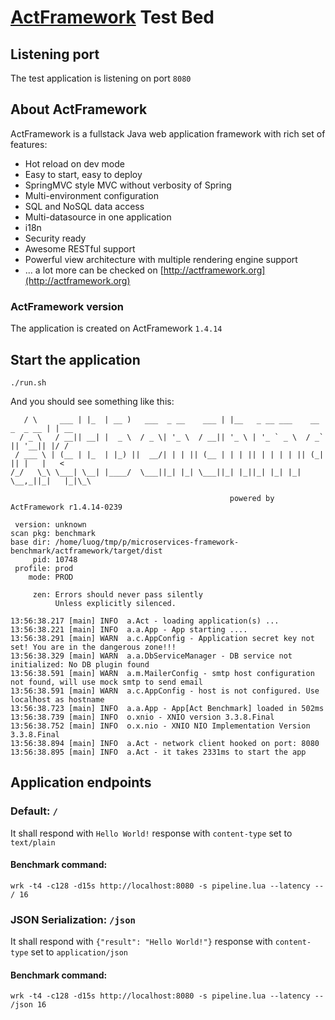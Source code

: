 # [ActFramework](http://actframework.org) Test Bed

## Listening port

The test application is listening on port `8080`

## About ActFramework

ActFramework is a fullstack Java web application framework with rich set of features:

* Hot reload on dev mode
* Easy to start, easy to deploy
* SpringMVC style MVC without verbosity of Spring
* Multi-environment configuration
* SQL and NoSQL data access
* Multi-datasource in one application
* i18n
* Security ready
* Awesome RESTful support
* Powerful view architecture with multiple rendering engine support
* ... a lot more can be checked on [http://actframework.org](http://actframework.org)

### ActFramework version

The application is created on ActFramework `1.4.14`

## Start the application

```
./run.sh
```


And you should see something like this:

```
   / \     ___ | |_  | __ )   ___  _ __    ___ | |__   _ __ ___    __ _  _ __ | | __
  / _ \   / __|| __| |  _ \  / _ \| '_ \  / __|| '_ \ | '_ ` _ \  / _` || '__|| |/ /
 / ___ \ | (__ | |_  | |_) ||  __/| | | || (__ | | | || | | | | || (_| || |   |   < 
/_/   \_\ \___| \__| |____/  \___||_| |_| \___||_| |_||_| |_| |_| \__,_||_|   |_|\_\
                                                                                    
                                                 powered by ActFramework r1.4.14-0239

 version: unknown
scan pkg: benchmark
base dir: /home/luog/tmp/p/microservices-framework-benchmark/actframework/target/dist
     pid: 10748
 profile: prod
    mode: PROD

     zen: Errors should never pass silently 
          Unless explicitly silenced.

13:56:38.217 [main] INFO  a.Act - loading application(s) ...
13:56:38.221 [main] INFO  a.a.App - App starting ....
13:56:38.291 [main] WARN  a.c.AppConfig - Application secret key not set! You are in the dangerous zone!!!
13:56:38.329 [main] WARN  a.a.DbServiceManager - DB service not initialized: No DB plugin found
13:56:38.591 [main] WARN  a.m.MailerConfig - smtp host configuration not found, will use mock smtp to send email
13:56:38.591 [main] WARN  a.c.AppConfig - host is not configured. Use localhost as hostname
13:56:38.723 [main] INFO  a.a.App - App[Act Benchmark] loaded in 502ms
13:56:38.739 [main] INFO  o.xnio - XNIO version 3.3.8.Final
13:56:38.752 [main] INFO  o.x.nio - XNIO NIO Implementation Version 3.3.8.Final
13:56:38.894 [main] INFO  a.Act - network client hooked on port: 8080
13:56:38.895 [main] INFO  a.Act - it takes 2331ms to start the app
```

## Application endpoints

### Default: `/`

It shall respond with `Hello World!` response with `content-type` set to `text/plain`

#### Benchmark command:

```
wrk -t4 -c128 -d15s http://localhost:8080 -s pipeline.lua --latency -- / 16
```

### JSON Serialization: `/json`

It shall respond with `{"result": "Hello World!"}` response with `content-type` set to `application/json`

#### Benchmark command:

```
wrk -t4 -c128 -d15s http://localhost:8080 -s pipeline.lua --latency -- /json 16
```
